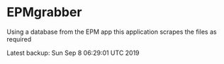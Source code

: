 # EPMgrabber
Using a database from the EPM app this application scrapes the files as required


Latest backup: Sun Sep 8 06:29:01 UTC 2019
